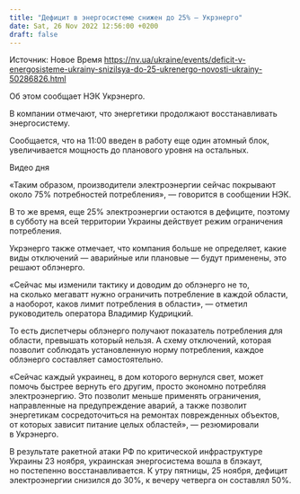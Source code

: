 ```yaml
---
title: "Дефицит в энергосистеме снижен до 25% — Укрэнерго"
date: Sat, 26 Nov 2022 12:56:00 +0200
draft: false
---
```

Источник: Новое Время https://nv.ua/ukraine/events/deficit-v-energosisteme-ukrainy-snizilsya-do-25-ukrenergo-novosti-ukrainy-50286826.html


Об этом сообщает НЭК Укрэнерго.

В компании отмечают, что энергетики продолжают восстанавливать энергосистему.

Сообщается, что на 11:00 введен в работу еще один атомный блок, увеличивается мощность до планового уровня на остальных.

 Видео дня   

«Таким образом, производители электроэнергии сейчас покрывают около 75% потребностей потребления», — говорится в сообщении НЭК.

В то же время, еще 25% электроэнергии остаются в дефиците, поэтому в субботу на всей территории Украины действует режим ограничения потребления.

Укрэнерго также отмечает, что компания больше не определяет, какие виды отключений — аварийные или плановые — будут применены, это решают облэнерго.

«Сейчас мы изменили тактику и доводим до облэнерго не то, на сколько мегаватт нужно ограничить потребление в каждой области, а наоборот, каков лимит потребления в области», — отметил руководитель оператора Владимир Кудрицкий.

То есть диспетчеры облэнерго получают показатель потребления для области, превышать который нельзя. А схему отключений, которая позволит соблюдать установленную норму потребления, каждое облэнерго составляет самостоятельно.

«Сейчас каждый украинец, в дом которого вернулся свет, может помочь быстрее вернуть его другим, просто экономно потребляя электроэнергию. Это позволит меньше применять ограничения, направленные на предупреждение аварий, а также позволит энергетикам сосредоточиться на ремонтах поврежденных объектов, от которых зависит питание целых областей», — резюмировали в Укрэнерго.

В результате ракетной атаки РФ по критической инфраструктуре Украины 23 ноября, украинская энергосистема вошла в блэкаут, но постепенно восстанавливается. К утру пятницы, 25 ноября, дефицит электроэнергии снизился до 30%, к вечеру четверга он составлял 50%.
